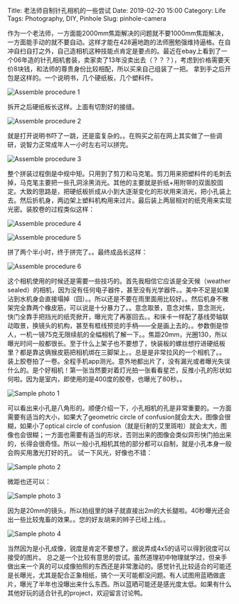 Title: 老法师自制针孔相机的一些尝试
Date: 2019-02-20 15:00
Category: Life
Tags: Photography, DIY, Pinhole
Slug: pinhole-camera

作为一个老法师，一方面能2000mm焦距解决的问题就不要1000mm焦距解决，一方面能手动的就不要自动。这样才能在428遍地跑的法师圈勉强维持逼格。在自冲自扫自打之外，自己造相机这种技能点肯定是要点的。最近在ebay上看到了一个06年造的针孔相机套装，卖家卖了13年没卖出去（？？？），考虑到价格需要天价8块钱，和法师的尊贵身份比较相配，所以买来自己组装了一把。
拿到手之后开包是这样的。一个说明书，几个硬纸板，几个塑料件。

![Assemble procedure 1](/images/pinhole-camera-1.jpg)

拆开之后硬纸板长这样。上面有切割好的接缝。

![Assemble procedure 2](/images/pinhole-camera-2.jpg)

就是打开说明书吓了一跳，还是蛮复杂的。。在购买之前在网上其实做了一些调研，说智力正常成年人一小时左右可以拼完。

![Assemble procedure 3](/images/pinhole-camera-3.jpg)

整个拼装过程倒是中规中矩。只用到了剪刀和马克笔。剪刀用来把塑料件的毛刺去掉，马克笔主要把一些孔洞涂黑消光。其他的主要就是折纸+用附带的双面胶固定。大致的思路是，把硬纸板折成从小到大逐渐变化的形状用来消光，把小孔装上去。然后折机身，两边架上塑料机构用来过片。最后装上两层相对的纸壳用来实现光密。装胶卷的过程类似这样：

![Assemble procedure 4](/images/pinhole-camera-4.jpg)

![Assemble procedure 5](/images/pinhole-camera-5.jpg)

拼了两个半小时，终于拼完了。。最终成品长这样：

![Assemble procedure 6](/images/pinhole-camera-6.jpg)

这个相机使用的时候还是需要一些技巧的。首先我相信它应该是全天候（weather sealed）的相机，因为没有任何电子器件，甚至没有光学器件。。美中不足是如果沾到水机身会直接塌掉（囧）。。所以还是不要在雨里面用比较好。。然后机身不散架完全靠两个橡皮筋，可以说是十分暴力了。。意念取景，意念对焦，意念测光，快门全靠手把挡光的纸壳掀开，曝光完了再塞回去。。和徕卡一样配了基线旁轴联动取景，换镜头的机构，甚至有框线预览的手柄——全是画上去的。。参数倒是惊人，一机一镜75克无限续航的全幅相机了解一下。。焦距20mm，光圈130，所以曝光时间一般都很长。至于什么上架子也不要想了，快装板的螺丝想拧进硬纸板里？都是靠这俩猴皮筋把相机绑在三脚架上。。总是是非常拉风的一个相机了。。
装上胶卷拍了一卷。全程手机app测光。意外地都出片了，没有漏光或者曝光失误什么的。是个好相机！第一张当然要对着灯光拍一张看看星芒，反推小孔的形状如何啦。因为是室内，即使用的是400度的胶卷，也曝光了80秒。。

![Sample photo 1](/images/pinhole-camera-1.jpg)

可以看出来小孔是八角形的。顺便介绍一下，小孔相机的孔是非常重要的。一方面需要有适当的大小，如果大了geometric circle of confusion就会太大，图像会很糊，如果小了optical circle of confusion（就是衍射的艾里斑啦）就会太大，图像也会很糊；一方面也需要有适当的形状，否则出来的图像会类似异形快门拍出来的，长得会很奇怪。所以一般小孔相机其他的部分都可以自制，就是小孔本身一般会购买用激光打好的孔。
试一下风光，好像也不错：

![Sample photo 2](/images/pinhole-camera-2.jpg)

微距也还可以：

![Sample photo 3](/images/pinhole-camera-3.jpg)

因为是20mm的镜头，所以拍组里的妹子就直接出2m的大长腿啦。40秒曝光还会出一些比较鬼畜的效果。。您的好友胡来的辫子已经上线。。

![Sample photo 4](/images/pinhole-camera-4.jpg)

当然因为是小孔成像，锐度是肯定不要想了。据说弄成4x5的话可以得到锐度可以接受的图片。
总之是一个比较有意思的尝试。虽然道理初中物理就学过，但亲手做出来一个真的可以成像拍照的东西还是非常激动的。感觉针孔比较适合的可能还是长曝光，尤其是配合正象相纸，搞个一天可能都没问题。有人试图用蓝晒做底片，曝光了半年也没曝出来什么东西。所以蓝晒可能还是感光度太低。如果有什么其他好玩的适合针孔的project，欢迎留言讨论鸭。